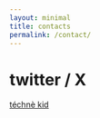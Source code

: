 ```yaml
---
layout: minimal
title: contacts
permalink: /contact/
---
```


# twitter / X
[téchnè kid](https://x.com/techne_kid)